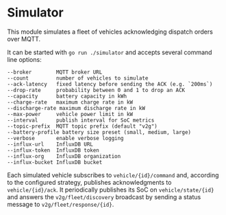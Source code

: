 # Simulator

This module simulates a fleet of vehicles acknowledging dispatch orders over MQTT.

It can be started with `go run ./simulator` and accepts several command line
options:

```
--broker        MQTT broker URL
--count         number of vehicles to simulate
--ack-latency   fixed latency before sending the ACK (e.g. `200ms`)
--drop-rate     probability between 0 and 1 to drop an ACK
--capacity      battery capacity in kWh
--charge-rate   maximum charge rate in kW
--discharge-rate maximum discharge rate in kW
--max-power     vehicle power limit in kW
--interval      publish interval for SoC metrics
--topic-prefix  MQTT topic prefix (default "v2g")
--battery-profile battery size preset (small, medium, large)
--verbose       enable verbose logging
--influx-url    InfluxDB URL
--influx-token  InfluxDB token
--influx-org    InfluxDB organization
--influx-bucket InfluxDB bucket
```

Each simulated vehicle subscribes to `vehicle/{id}/command` and, according to the
configured strategy, publishes acknowledgments to `vehicle/{id}/ack`. It
periodically publishes its SoC on `vehicle/state/{id}` and answers the
`v2g/fleet/discovery` broadcast by sending a status message to
`v2g/fleet/response/{id}`.
